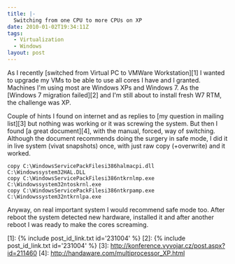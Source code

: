 ```yaml
---
title: |-
  Switching from one CPU to more CPUs on XP
date: 2010-01-02T19:34:11Z
tags:
  - Virtualization
  - Windows
layout: post
---
```

As I recently [switched from Virtual PC to VMWare Workstation][1] I wanted to upgrade my VMs to be able to use all cores I have and I granted. Machines I'm using most are Windows XPs and Windows 7. As the [Windows 7 migration failed][2] and I'm still about to install fresh W7 RTM, the challenge was XP.

Couple of hints I found on internet and as replies to [my question in mailing list][3] but nothing was working or it was screwing the system. But then I found [a great document][4], with the manual, forced, way of switching. Although the document recommends doing the surgery in safe mode, I did it in live system (vivat snapshots) once, with just raw copy (+overwrite) and it worked.

```text
copy C:\WindowsServicePackFilesi386halmacpi.dll C:\Windowssystem32HAL.DLL
copy C:\WindowsServicePackFilesi386ntkrnlmp.exe C:\Windowssystem32ntoskrnl.exe
copy C:\WindowsServicePackFilesi386ntkrpamp.exe C:\Windowssystem32ntkrnlpa.exe
```

Anyway, on real important system I would recommend safe mode too. After reboot the system detected new hardware, installed it and after another reboot I was ready to make the cores screaming.

[1]: {% include post_id_link.txt id='231004' %}
[2]: {% include post_id_link.txt id='231004' %}
[3]: http://konference.vyvojar.cz/post.aspx?id=211460
[4]: http://handaware.com/multiprocessor_XP.html